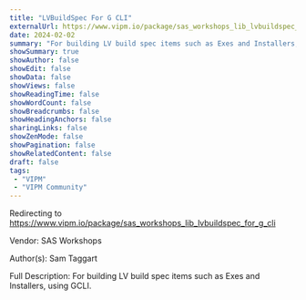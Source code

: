 ```yaml
---
title: "LVBuildSpec For G CLI"
externalUrl: https://www.vipm.io/package/sas_workshops_lib_lvbuildspec_for_g_cli
date: 2024-02-02
summary: "For building LV build spec items such as Exes and Installers, using GCLI."
showSummary: true
showAuthor: false
showEdit: false
showData: false
showViews: false
showReadingTime: false
showWordCount: false
showBreadcrumbs: false
showHeadingAnchors: false
sharingLinks: false
showZenMode: false
showPagination: false
showRelatedContent: false
draft: false
tags:
 - "VIPM"
 - "VIPM Community"
---
```


Redirecting to https://www.vipm.io/package/sas_workshops_lib_lvbuildspec_for_g_cli

Vendor: SAS Workshops

Author(s): Sam Taggart
 
Full Description:
For building LV build spec items such as Exes and Installers, using GCLI.
